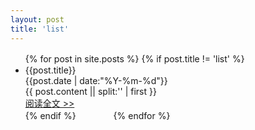 ```yaml
---
layout: post
title: 'list'
---
```

<div class="index-box list-box">
	<ul>
		{% for post in site.posts %}
			{% if post.title != 'list' %}
	　　　　	<li>
				<div class="title">{{post.title}}</div>
				<div class="date">{{post.date | date:"%Y-%m-%d"}}</div>
				<div class="content">{{ post.content  || split:'<!--break-->' | first }}</div>
				<a href="{{post.url}}">阅读全文 >></a>
			</li>
			{% endif %}
　　　　{% endfor %}
	</ul>
</div>